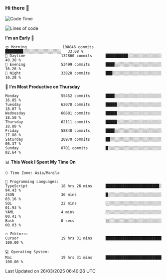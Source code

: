 ### Hi there 👋

<!--START_SECTION:waka-->
![Code Time](http://img.shields.io/badge/Code%20Time-5%2C963%20hrs%2026%20mins-blue)

![Lines of code](https://img.shields.io/badge/From%20Hello%20World%20I%27ve%20Written-123.4%20million%20lines%20of%20code-blue)

**I'm an Early 🐤** 

```text
🌞 Morning                108846 commits      ████████░░░░░░░░░░░░░░░░░   33.08 % 
🌆 Daytime                132860 commits      ██████████░░░░░░░░░░░░░░░   40.38 % 
🌃 Evening                53499 commits       ████░░░░░░░░░░░░░░░░░░░░░   16.26 % 
🌙 Night                  33828 commits       ███░░░░░░░░░░░░░░░░░░░░░░   10.28 % 
```
📅 **I'm Most Productive on Thursday** 

```text
Monday                   55452 commits       ████░░░░░░░░░░░░░░░░░░░░░   16.85 % 
Tuesday                  62078 commits       █████░░░░░░░░░░░░░░░░░░░░   18.87 % 
Wednesday                60881 commits       █████░░░░░░░░░░░░░░░░░░░░   18.50 % 
Thursday                 62111 commits       █████░░░░░░░░░░░░░░░░░░░░   18.88 % 
Friday                   58840 commits       ████░░░░░░░░░░░░░░░░░░░░░   17.88 % 
Saturday                 20970 commits       ██░░░░░░░░░░░░░░░░░░░░░░░   06.37 % 
Sunday                   8701 commits        █░░░░░░░░░░░░░░░░░░░░░░░░   02.64 % 
```


📊 **This Week I Spent My Time On** 

```text
🕑︎ Time Zone: Asia/Manila

💬 Programming Languages: 
TypeScript               18 hrs 26 mins      ████████████████████████░   94.43 % 
JSON                     36 mins             █░░░░░░░░░░░░░░░░░░░░░░░░   03.16 % 
SQL                      22 mins             ░░░░░░░░░░░░░░░░░░░░░░░░░   01.93 % 
YAML                     4 mins              ░░░░░░░░░░░░░░░░░░░░░░░░░   00.41 % 
Bash                     0 secs              ░░░░░░░░░░░░░░░░░░░░░░░░░   00.03 % 

🔥 Editors: 
Cursor                   19 hrs 31 mins      █████████████████████████   100.00 % 

💻 Operating System: 
Mac                      19 hrs 31 mins      █████████████████████████   100.00 % 
```


 Last Updated on 26/03/2025 06:40:26 UTC
<!--END_SECTION:waka-->


<!--
**rad182/rad182** is a ✨ _special_ ✨ repository because its `README.md` (this file) appears on your GitHub profile.

Here are some ideas to get you started:

- 🔭 I’m currently working on ...
- 🌱 I’m currently learning ...
- 👯 I’m looking to collaborate on ...
- 🤔 I’m looking for help with ...
- 💬 Ask me about ...
- 📫 How to reach me: ...
- 😄 Pronouns: ...
- ⚡ Fun fact: ...
-->
